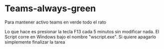 # Teams-always-green
Para mantener activo teams en verde todo el rato

Lo que hace es presionar la tecla F13 cada 5 minutos sin modificar nada.
El Script corre en Windows bajo el nombre "wscript.exe".
Si quiere apagarlo simplemente finalizar la tarea
